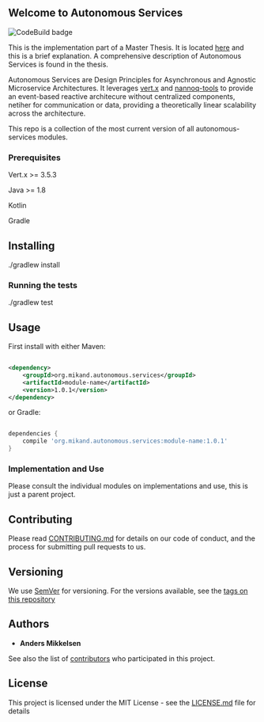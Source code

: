 ## Welcome to Autonomous Services

![CodeBuild badge](https://codebuild.eu-west-1.amazonaws.com/badges?uuid=eyJlbmNyeXB0ZWREYXRhIjoiNXV5Tm4rc0MwRGhIczd5eHArK3JiUU1OYzNVcjhGWVNzUHlBSjRzTzJuU2FXcmNvQU51TXlIb2hZRkI5TUdCdThoczFqOElEZTV0dXBhdVNoYmFlM3p3PSIsIml2UGFyYW1ldGVyU3BlYyI6IjBFRDhzUFNjQ2xxc1RuUEYiLCJtYXRlcmlhbFNldFNlcmlhbCI6MX0%3D&branch=master)

This is the implementation part of a Master Thesis. It is located [here](https://drive.google.com/file/d/16Nwfh8wMR5eMf7PJ9150F9zSvDUvR4Mz/view?usp=sharing) and this is a brief explanation. A comprehensive description of Autonomous Services is found in the thesis. 

Autonomous Services are Design Principles for Asynchronous and Agnostic Microservice Architectures. It leverages [vert.x](https://github.com/vert-x3) and [nannoq-tools](https://github.com/NoriginMedia/nannoq-tools) to provide an event-based reactive architecure without centralized components, netiher for communication or data, providing a theoretically linear scalability across the architecture.

This repo is a collection of the most current version of all autonomous-services modules.

### Prerequisites

Vert.x >= 3.5.3

Java >= 1.8

Kotlin

Gradle

## Installing

./gradlew install

### Running the tests

./gradlew test

## Usage

First install with either Maven:

```xml

<dependency>
    <groupId>org.mikand.autonomous.services</groupId>
    <artifactId>module-name</artifactId>
    <version>1.0.1</version>
</dependency>
```

or Gradle:

```groovy

dependencies {
    compile 'org.mikand.autonomous.services:module-name:1.0.1'
}
```

### Implementation and Use

Please consult the individual modules on implementations and use, this is just a parent project.

## Contributing

Please read [CONTRIBUTING.md](https://github.com/mikand13/autonomous-services/blob/master/CONTRIBUTING.md) for details on our code of conduct, and the process for submitting pull requests to us.

## Versioning

We use [SemVer](http://semver.org/) for versioning. For the versions available, see the [tags on this repository](https://github.com/mikand13/autonomous-services/tags)

## Authors

* **Anders Mikkelsen**

See also the list of [contributors](https://github.com/mikand13/autonomous-services/contributors) who participated in this project.

## License

This project is licensed under the MIT License - see the [LICENSE.md](https://github.com/mikand13/autonomous-services/blob/master/LICENSE) file for details
